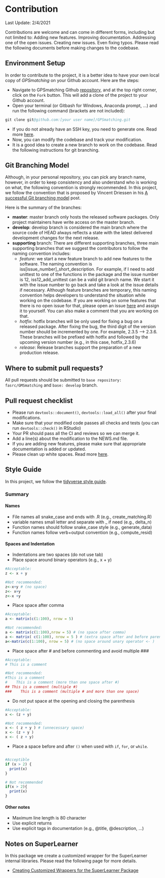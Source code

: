 # Contribution

Last Update: 2/4/2021

Contributions are welcome and can come in different forms, including but not limited to:
Adding new features.
Improving documentation.
Addressing one of the open issues.
Creating new issues.
Even fixing typos.
Please read the following documents before making changes to the codebase.

## Environment Setup

In order to contribute to the project, it is a better idea to have your own local copy of  _GPSmatching_ on your Github account. Here are the steps:

- Navigate to GPSmatching Github [repository](https://github.com/fasrc/GPSmatching), and at the top right corner, click on the `Fork` button. This will add a clone of the project to your Github account.
- Open your terminal (or Gitbash for Windows, Anaconda prompt, ...) and run the following command  (brackets are not included):

```S
git clone git@github.com:[your user name]/GPSmatching.git
```
- If you do not already have an SSH key, you need to generate one. Read more [here](https://docs.github.com/en/github-ae@latest/github/authenticating-to-github/generating-a-new-ssh-key-and-adding-it-to-the-ssh-agent).
- Now, you can modify the codebase and track your modification.
- It is a good idea to create a new branch to work on the codebase. Read the following instructions for git branching.

## Git Branching Model

Although, in your personal repository, you can pick any branch name, however, in order to keep consistency and also understand who is working on what, the following convention is strongly recommended.  In this project, we follow the convention that is proposed by Vincent Driessen in his [A successful Git branching model](https://nvie.com/posts/a-successful-git-branching-model/) post.

Here is the summary of the branches:

- **master**: master branch only hosts the released software packages. Only project maintainers have write access on the master branch.
- **develop**: develop branch is considered the main branch where the source code of HEAD always reflects a state with the latest delivered development changes for the next release.
- **supporting** branch: There are different supporting branches, three main supporting branches that we suggest the contributors to follow the naming convention includes:
  - *feature*: we start a new feature branch to add new features to the software. The naming convention is iss[issue_number]_short_description. For example, if I need to add unittest to one of the functions in the package and the issue number is 12, iss12_add_unittest can be a valid git branch name. We start it with the issue number to go back and take a look at the issue details if necessary. Although feature branches are temporary, this naming convention helps developers to understand the situation while working on the codebase. If you are working on some features that there is no open issue for that, please open an issue [here](https://github.com/fasrc/GPSmatching/issues) and assign it to yourself. You can also make a comment that you are working on that. 
  - *hotfix*: hotfix branches will be only used for fixing a bug on a released package. After fixing the bug, the third digit of the version number should be incremented by one. For example, 2.3.5 –> 2.3.6. These branches will be prefixed with hotfix and followed by the upcoming version number (e.g., in this case, hotfix_2.3.6)
  - *release*: Release branches support the preparation of a new production release.

## Where to submit pull requests?

All pull requests should be submitted to `base repository: fasrc/GMSmatching` and `base: develop` branch.

## Pull request checklist

- Please run `devtools::document()`, `devtools::load_all()` after your final modifications.
- Make sure that your modified code passes all checks and tests (you can run `devtools::check()` in RStudio)
- Your PR should pass all the CI and reviews so we can merge it.
- Add a line(s) about the modification to the NEWS.md file.
- If you are adding new features, please make sure that appropriate documentation is added or updated.
- Please clean up white spaces. Read more [here](https://softwareengineering.stackexchange.com/questions/121555/why-is-trailing-whitespace-a-big-deal).

## Style Guide

In this project, we follow the [tidyverse style guide](https://style.tidyverse.org/). 

### Summary

#### Names

- File names all snake_case and ends with .R (e.g., create_matching.R)
- variable names small letter and separate with _ if need (e.g., delta_n)
- Function names should follow snake_case style (e.g., generate_data)
- Function names follow verb+output convention (e.g., compute_resid)

#### Spaces and Indentation

- Indentations are two spaces (do not use tab)
- Place space around binary operators (e.g., x + y)

```R
#Acceptable:
z <- x + y

#Not recommended:
z<-x+y # (no space)
z<- x+y
z<-x +y
```

- Place space after comma

```R
#Acceptable:
a <- matrix(c(1:100), nrow = 5)

#Not recommended:
a <- matrix(c(1:100),nrow = 5) # (no space after comma)
a <- matrix( c(1:100), nrow = 5 ) # (extra space after and before parentheses)
a<-matrix(c(1:100), nrow = 5) # (no space around unary operator <- )
```

- Place space after # and before commenting and avoid multiple ###

```R
#Acceptable:
# This is a comment

#Not recommended:
#This is a comment
#    This is a comment (more than one space after #)
## This is a comment (multiple #)
###    This is a comment (multiple # and more than one space)
```

- Do not put space at the opening and closing the parenthesis

```R
#Acceptable:
x <- (z + y)

#Not recommended:
x <- ( z + y ) # (unnecessary space)
x <- (z + y )
x <- ( z + y)
```

- Place a space before and after `()` when used with `if`, `for`, or `while`.

```R

#Acceptible
if (x > 2) {
  print(x)
}

# Not recommended
if(x > 2){
  print(x)
}
```

#### Other notes

- Maximum line length is 80 character
- Use explicit returns
- Use explicit tags in documentation (e.g., @title, @description, ...)

## Notes on SuperLearner
In this package we create a customized wrapper for the SuperLearner internal libraries. Please read the following page for more details.
- [Creating Customized Wrappers for the SuperLearner Package](notes_on_superlearner.md)
